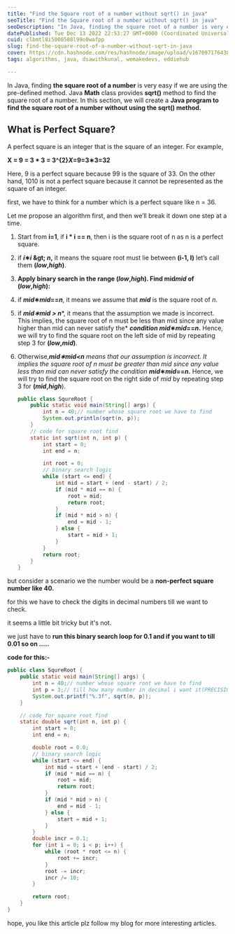 ```yaml
---
title: "Find the Square root of a number without sqrt() in java"
seoTitle: "Find the Square root of a number without sqrt() in java"
seoDescription: "In Java, finding the square root of a number is very easy if we are using the pre-defined method. Java Math class provides sqrt() method to find the square"
datePublished: Tue Dec 13 2022 22:53:27 GMT+0000 (Coordinated Universal Time)
cuid: clbmtl8i5000508l99o0wafpp
slug: find-the-square-root-of-a-number-without-sqrt-in-java
cover: https://cdn.hashnode.com/res/hashnode/image/upload/v1670971764388/cC6rlF1dh.png
tags: algorithms, java, dsawithkunal, wemakedevs, eddiehub

---
```


In Java, finding **the square root of a number** is very easy if we are using the pre-defined method. Java **Math** class provides **sqrt()** method to find the square root of a number. In this section, we will create a **Java program to find the square root of a number without using the sqrt() method.**

## What is Perfect Square?

A perfect square is an integer that is the square of an integer. For example,

**X = 9 = 3 \* 3 = 3^{2}*X*\=9=3∗3=32**

Here, 9 is a perfect square because 99 is the square of 33. On the other hand, 1010 is not a perfect square because it cannot be represented as the square of an integer.

first, we have to think for a number which is a perfect square like n = 36.

Let me propose an algorithm first, and then we’ll break it down one step at a time.

1.  Start from **i=1**, if **i \* i == n**, then i is the square root of n as n is a perfect square.
    
2.  if ***i*∗*i* \&gt; *n*,** it means the square root must lie between **(i-1, I)** let’s call them **(*low*,*high*)**.
    
3.  **Apply binary search in the range (*low*,*high*). Find mid*mid* of (*low*,*high*):**
    
4.  if ***mid*∗*mid*\==*n***, it means we assume that ***mid*** is the square root of *n*.
    
5.  if ***mid∗mid &gt; n****, it means that the assumption we made is incorrect. This implies, the square root of n must be less than mid since any value higher than mid can never satisfy the* ***condition mid*∗*mid*\==*n*.** Hence, we will try to find the square root on the left side of mid by repeating step 3 for **(*low*,*mid*)**.
    
6.  Otherwise,***mid∗mid&lt;n*** *means that our assumption is incorrect. It implies the square root of n must be greater than mid since any value less than mid can never satisfy the condition* ***mid*∗*mid*\==*n*.** Hence, we will try to find the square root on the right side of *mid* by repeating step 3 for **(*mid*,*high***).
    
    ```java
    public class SqureRoot {
        public static void main(String[] args) {
            int n = 40;// number whose square root we have to find
            System.out.println(sqrt(n, p));
        }
        // code for square root find
        static int sqrt(int n, int p) {
            int start = 0;
            int end = n;
    
            int root = 0;
            // binary search logic
            while (start <= end) {
                int mid = start + (end - start) / 2;
                if (mid * mid == n) {
                    root = mid;
                    return root;
                }
                if (mid * mid > n) {
                    end = mid - 1;
                } else {
                    start = mid + 1;
                }
            }
            return root;
        }
    }
    ```
    

but consider a scenario we the number would be a **non-perfect square number like 40.**

for this we have to check the digits in decimal numbers till we want to check.

it seems a little bit tricky but it's not.

we just have to **run this binary search loop for 0.1 and if you want to till 0.01 so on .....**

**code for this:-**

```java
public class SqureRoot {
    public static void main(String[] args) {
        int n = 40;// number whose square root we have to find
        int p = 3;// till how many number in decimal i want it(PRECISION)
        System.out.printf("%.3f", sqrt(n, p));
    }

    // code for square root find
    static double sqrt(int n, int p) {
        int start = 0;
        int end = n;

        double root = 0.0;
        // binary search logic
        while (start <= end) {
            int mid = start + (end - start) / 2;
            if (mid * mid == n) {
                root = mid;
                return root;
            }
            if (mid * mid > n) {
                end = mid - 1;
            } else {
                start = mid + 1;
            }
        }
        double incr = 0.1;
        for (int i = 0; i < p; i++) {
            while (root * root <= n) {
                root += incr;
            }
            root -= incr;
            incr /= 10;
        }

        return root;
    }
}
```

hope, you like this article plz follow my blog for more interesting articles.